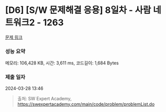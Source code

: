 # [D6] [S/W 문제해결 응용] 8일차 - 사람 네트워크2 - 1263 

[문제 링크](https://swexpertacademy.com/main/code/problem/problemDetail.do?contestProbId=AV18P2B6Iu8CFAZN) 

### 성능 요약

메모리: 106,428 KB, 시간: 3,611 ms, 코드길이: 1,684 Bytes

### 제출 일자

2024-03-28 13:46



> 출처: SW Expert Academy, https://swexpertacademy.com/main/code/problem/problemList.do